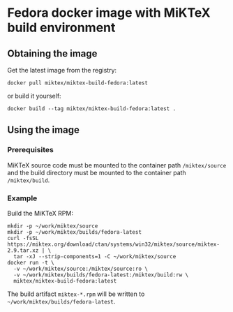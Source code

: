 # Fedora docker image with MiKTeX build environment

## Obtaining the image

Get the latest image from the registry:

    docker pull miktex/miktex-build-fedora:latest

or build it yourself:

    docker build --tag miktex/miktex-build-fedora:latest .

## Using the image

### Prerequisites

MiKTeX source code must be mounted to the container path
`/miktex/source` and the build directory must be mounted to the
container path `/miktex/build`.

### Example

Build the MiKTeX RPM:

    mkdir -p ~/work/miktex/source
    mkdir -p ~/work/miktex/builds/fedora-latest
    curl -fsSL https://miktex.org/download/ctan/systems/win32/miktex/source/miktex-2.9.tar.xz | \
      tar -xJ --strip-components=1 -C ~/work/miktex/source
    docker run -t \
      -v ~/work/miktex/source:/miktex/source:ro \
      -v ~/work/miktex/builds/fedora-latest:/miktex/build:rw \
      miktex/miktex-build-fedora:latest

The build artifact `miktex-*.rpm` will be written to
`~/work/miktex/builds/fedora-latest`.

